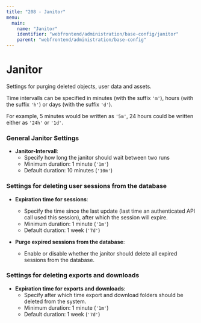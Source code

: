 ```yaml
---
title: "208 - Janitor"
menu:
  main:
    name: "Janitor"
    identifier: "webfrontend/administration/base-config/janitor"
    parent: "webfrontend/administration/base-config"
---
```


# Janitor

Settings for purging deleted objects, user data and assets.

Time intervalls can be specified in minutes (with the suffix `'m'`), hours (with the suffix `'h'`) or days (with the suffix `'d'`).

For example, 5 minutes would be written as `'5m'`, 24 hours could be written either as `'24h'` or `'1d'`.

### General Janitor Settings

* **Janitor-Intervall**:
  * Specify how long the janitor should wait between two runs
  * Minimum duration: 1 minute (`'1m'`)
  * Default duration: 10 minutes (`'10m'`)

### Settings for deleting user sessions from the database

* **Expiration time for sessions**:
  * Specify the time since the last update (last time an authenticated API call used this session), after which the session will expire.
  * Minimum duration: 1 minute (`'1m'`)
  * Default duration: 1 week (`'7d'`)

* **Purge expired sessions from the database**:
  * Enable or disable whether the janitor should delete all expired sessions from the database.

### Settings for deleting exports and downloads

* **Expiration time for exports and downloads**:
  * Specify after which time export and download folders should be deleted from the system.
  * Minimum duration: 1 minute (`'1m'`)
  * Default duration: 1 week (`'7d'`)

